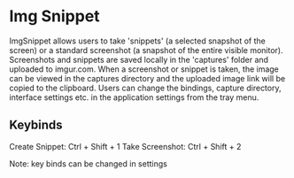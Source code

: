# Img Snippet

ImgSnippet allows users to take 'snippets' (a selected snapshot of the screen) or a standard screenshot (a snapshot of the entire visible monitor).
Screenshots and snippets are saved locally in the 'captures' folder and uploaded to imgur.com. 
When a screenshot or snippet is taken, the image can be viewed in the captures directory and the uploaded image link will be copied to the clipboard.
Users can change the bindings, capture directory, interface settings etc. in the application settings from the tray menu.


## Keybinds

Create Snippet: Ctrl + Shift + 1
Take Screenshot: Ctrl + Shift + 2

Note: key binds can be changed in settings